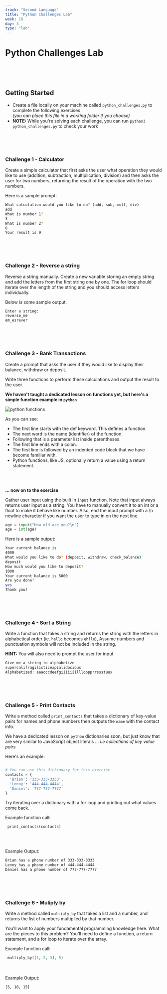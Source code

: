```yaml
---
track: "Second Language"
title: "Python Challenges Lab"
week: 18
day: 3
type: "lab"
---
```


# Python Challenges Lab

<br>
<br>
<br>

## Getting Started

- Create a file locally on your machine called `python_challenges.py` to complete the following exercises <br>_(you can place this file in a working folder if you choose)_
- **NOTE:** While you're solving each challenge, you can run `python3 python_challenges.py` to check your work

<br>
<br>
<br>

### Challenge 1 - Calculator

Create a simple calculator that first asks the user what operation they would like
to use (addition, subtraction, multiplication, division) and then asks the user
for two numbers, returning the result of the operation with the two numbers.

Here is a sample prompt:

```bash
What calculation would you like to do? (add, sub, mult, div)
add
What is number 1?
3
What is number 2?
6
Your result is 9
```

<br>
<br>
<br>

### Challenge 2 - Reverse a string

Reverse a string manually. Create a new variable storing an empty string and add the letters from
the first string one by one. The for loop should iterate over the length
of the string and you should access letters individually.

Below is some sample output.

```bash
Enter a string:
reverse_me
em_esrever
```

<br>
<br>
<br>

### Challenge 3 - Bank Transactions

Create a prompt that asks the user if they would like to display their balance,
withdraw or deposit.

Write three functions to perform these calculations and
output the result to the user.

**We haven't taught a dedicated lesson on functions yet, but here's a simple function example in `python`**

![python functions](https://i.imgur.com/pixhxbF.png)

As you can see:

- The first line starts with the def keyword. This defines a function.
- The next word is the name (identifier) of the function.
- Following that is a parameter list inside parentheses.
- The first line ends with a colon.
- The first line is followed by an indented code block that we have become familiar with.
- Python functions, like JS, optionally return a value using a return statement.

<br>
<br>

**... now on to the exercise**

Gather user input using the built in `input` function. Note that input always returns
user input as a string. You have to manually convert it to an int or a float
to make it behave like number. Also, end the input prompt with a \n newline
character if you want the user to type in on the next line.

```python
age = input("How old are you?\n")
age = int(age)
```

Here is a sample output:

```bash
Your current balance is
4000
What would you like to do? (deposit, withdraw, check_balance)
deposit
How much would you like to deposit?
1000
Your current balance is 5000
Are you done?
yes
Thank you!
```

<br>
<br>
<br>

### Challenge 4 - Sort a String

Write a function that takes a string and returns the string with the letters in
alphabetical order (ie. `hello` becomes `ehllo`), Assume numbers and punctuation
symbols will not be included in the string.

**HINT:** You will also need to prompt the user for input

```bash
Give me a string to alphabetize
supercalifragilisticexpialidocious
Alphabetized: aaacccdeefgiiiiiiillloopprrssstuux
```

<br>
<br>
<br>

### Challenge 5 - Print Contacts

Write a method called `print_contacts` that takes a dictionary of key-value pairs for names and phone numbers then outputs the `name` with the contact info.

We have a dedicated lesson on `python` dictionaries soon, but just know that are very similar to JavaScript object literals ... _i.e collections of key value pairs_

Here's an example:

```python

# You can use this dictionary for this exercise
contacts = {
  'Brian': '333-333-3333',
  'Lenny': '444-444-4444',
  'Daniel': '777-777-7777'
}

```

Try iterating over a dictionary with a for loop and printing out what values come back.

Example function call:

```python
 print_contacts(contacts)
```

<br>
<br>

Example Output:

```bash
Brian has a phone number of 333-333-3333
Lenny has a phone number of 444-444-4444
Daniel has a phone number of 777-777-7777
```

<br>
<br>
<br>

### Challenge 6 - Muliply by

Write a method called `multiply_by` that takes a list and a number, and returns the list of numbers multiplied by that number.

You'll want to apply your fundamental programming knowledge here. What are the pieces to this problem? You'll need to define a function, a return statement, and a for loop to iterate over the array.

Example function call:

```python
 multiply_by([1, 2, 3], 5)

```

<br>
<br>
Example Output:

```bash
[5, 10, 15]
```
